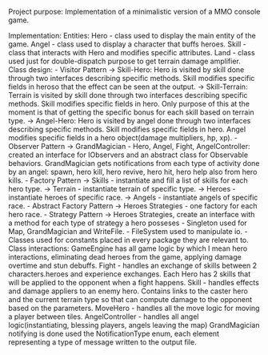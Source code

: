 Project purpose:
	Implementation of a minimalistic version of a MMO console game.

Implementation:
	Entities: 
		Hero - class used to display the main entity of the game.
		Angel - class used to display a character that buffs heroes.
		Skill - class that interacts with Hero and modifies specific attributes.
		Land - class used just for double-dispatch purpose to get terrain damage amplifier.
	Class design:
    		- Visitor Pattern
    			-> Skill-Hero: Hero is visited by skill done through two interfaces describing specific 
                            methods. Skill modifies specific fields in heroso that the effect 
                            can be seen at the output. 
    			-> Skill-Terrain: Terrain is visited by skill done through two interfaces describing specific 
                            methods. Skill modifies specific fields in hero. Only purpose of this at the moment
                            is that of getting the specific bonus for each skill based on 
                            terrain type.
    			-> Angel-Hero: Hero is visited by angel done through two interfaces describing specific 
                            methods. Skill modifies specific fields in hero. Angel modifies specific fields 
                            in a hero object(damage multipliers, hp, xp).
            - Observer Pattern
                -> GrandMagician - Hero, Angel, Fight, AngelController: 
                    created an interface for IObservers and an abstract class
                    for Observable behaviors. GrandMagician gets notifications from each type
                    of activity done by an angel: spawn, hero kill, hero revive, hero hit,
                    hero help also from hero kills.
    		- Factory Pattern
    			-> Skills - instantiate and fill a list of skills for each hero type.
    			-> Terrain - instantiate terrain of specific type.
    			-> Heroes - instantiate heroes of specific race.
    			-> Angels - instantiate angels of specific race.
    		- Abstract Factory Pattern
    		    -> Heroes Strategies - one factory for each hero race.
    		- Strategy Pattern
    		    -> Heroes Strategies, create an interface with a method for each type of
    		        strategy a hero posseses
    		- Singleton used for Map, GrandMagician and WriteFile.
    		- FileSystem used to manipulate io.
        	- Classes used for constants placed in every package they are relevant to.
    	Class interactions:
    		GameEngine has all game logic by which I mean hero interactions, eliminating dead heroes
    		from the game, applying damage overtime and stun debuffs.
    		Fight - handles an exchange of skills between 2 characters.heroes and experience exchanges.
    		Each Hero has 2 skills that will be applied to the opponent when a fight happens.
    		Skill - handles effects and damage appliers to an enemy hero.
    		Contains links to the caster hero and the current terrain type so that can
    		compute damage to the opponent based on the parameters.
    		MoveHero - handles all the move logic for moving a player between tiles.
            AngelController - handles all angel logic(instantiating, blessing players,
            angels leaving the map)
            GrandMagician notifying is done used the NotificationType enum, each element representing 
            a type of message written to the output file.
            
